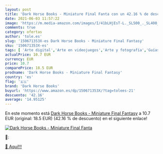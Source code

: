 ```yaml
---
layout: post
title: 'Dark Horse Books - Miniature Final Fanta con un 42.16 % de descuento'
date: 2021-06-03 11:57:22
image: 'https://m.media-amazon.com/images/I/41bLHjEsT-L._SL500_._SL400_.jpg'
comments: true
category: ofertas
author: 'tole.es'
slug: '150671353X-es Dark Horse Books - Miniature Final Fantasy'
sku: '150671353X-es'
tags: [ 'Arte digital','Arte en videojuegos','Arte y fotografía','Guías de videojuegos y juegos para PC','Informática, internet y medios digitales','Libros','Otros productos de multimedia y técnicas','dark horse books', ]
actualPrice: 10.7 EUR
currency: EUR
price: 10.7
comparePrice: 18.5 EUR
prodname: 'Dark Horse Books - Miniature Final Fantasy'
country: 'es'
flag: '🇪🇸'
brand: 'Dark Horse Books'
buyurl: 'https://www.amazon.es/dp/150671353X/?tag=tolees-21'
descuento: '42.16'
average: '14.95125'
---
```


En este momento está [Dark Horse Books - Miniature Final Fantasy](https://www.amazon.es/dp/150671353X/?tag=tolees-21) a 10.7 EUR (original: 18.5 EUR) (42.16 %  de descuento) en el siguiente enlace!

[![Dark Horse Books - Miniature Final Fanta](https://m.media-amazon.com/images/I/41bLHjEsT-L._SL500_._SL400_.jpg)](https://www.amazon.es/dp/150671353X/?tag=tolees-21)

🔎:


[🛒 Aquí!!!](https://www.amazon.es/dp/150671353X/?tag=tolees-21)
